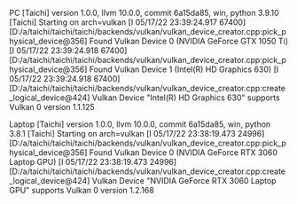 PC
[Taichi] version 1.0.0, llvm 10.0.0, commit 6a15da85, win, python 3.9.10
[Taichi] Starting on arch=vulkan
[I 05/17/22 23:39:24.917 67400] [D:/a/taichi/taichi/taichi/backends/vulkan/vulkan_device_creator.cpp:pick_physical_device@356] Found Vulkan Device 0 (NVIDIA GeForce GTX 1050 Ti)
[I 05/17/22 23:39:24.918 67400] [D:/a/taichi/taichi/taichi/backends/vulkan/vulkan_device_creator.cpp:pick_physical_device@356] Found Vulkan Device 1 (Intel(R) HD Graphics 630)
[I 05/17/22 23:39:24.918 67400] [D:/a/taichi/taichi/taichi/backends/vulkan/vulkan_device_creator.cpp:create_logical_device@424] Vulkan Device "Intel(R) HD Graphics 630" supports Vulkan 0 version 1.1.125

Laptop
[Taichi] version 1.0.0, llvm 10.0.0, commit 6a15da85, win, python 3.8.1
[Taichi] Starting on arch=vulkan
[I 05/17/22 23:38:19.473 24996] [D:/a/taichi/taichi/taichi/backends/vulkan/vulkan_device_creator.cpp:pick_physical_device@356] Found Vulkan Device
0 (NVIDIA GeForce RTX 3060 Laptop GPU)
[I 05/17/22 23:38:19.473 24996] [D:/a/taichi/taichi/taichi/backends/vulkan/vulkan_device_creator.cpp:create_logical_device@424] Vulkan Device "NVIDIA GeForce RTX 3060 Laptop GPU" supports Vulkan 0 version 1.2.168

